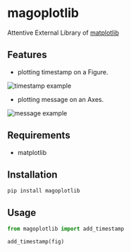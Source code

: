 # magoplotlib

Attentive External Library of [matplotlib](https://matplotlib.org/stable/index.html)

## Features

- plotting timestamp on a Figure.

![timestamp example](images/add_timestamp.png)

- plotting message on an Axes.

![message example](images/add_message.png)

## Requirements

- matplotlib

## Installation

```
pip install magoplotlib
```

## Usage

```python
from magoplotlib import add_timestamp

add_timestamp(fig)
```
